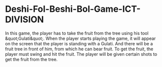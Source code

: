 # Deshi-Fol-Beshi-Bol-Game-ICT-DIVISION
In this game, the player has to take the fruit from the tree using his tool &amp;quot;Gulati&amp;quot;. When the player starts playing the game, it will appear on the screen that the player is standing with a Gulati. And there will be a fruit tree in front of him, from which he can bear fruit. To get the fruit, the player must swing and hit the fruit. The player will be given certain shots to get the fruit from the tree.
